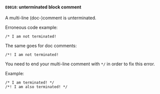 #### `E0010`: unterminated block comment

A multi-line (doc-)comment is unterminated.

Erroneous code example:

```
/* I am not terminated!
```

The same goes for doc comments:

```
/*! I am not terminated!
```

You need to end your multi-line comment with `*/` in order to fix this error. 

Example:

```
/* I am terminated! */
/*! I am also terminated! */
```
